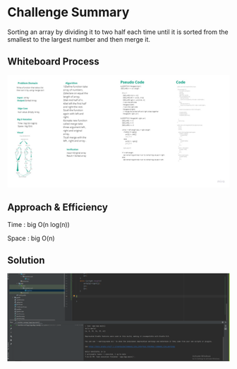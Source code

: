# Challenge Summary

Sorting an array by dividing it to two half each time until it is sorted from the smallest to the largest number and then merge it.

## Whiteboard Process

![MergeSort](challenge27.jpg)

## Approach & Efficiency

Time : big O(n log(n))

Space : big O(n)

## Solution

![MergeSort](image27.png)
